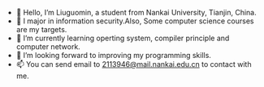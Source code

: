 - 👋 Hello, I’m Liuguomin, a student from Nankai University, Tianjin, China.
- 👀 I major in information security.Also, Some computer science courses are my targets. 
- 🌱 I’m currently learning operting system, compiler principle and computer network.
- 💞️ I’m looking forward to improving my programming skills. 
- 📫 You can send email to 2113946@mail.nankai.edu.cn to contact with me. 


